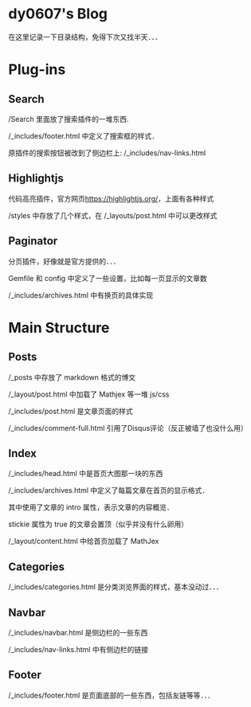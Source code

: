 # dy0607's Blog

在这里记录一下目录结构，免得下次又找半天．．．

Plug-ins
===

Search
---

/Search 里面放了搜索插件的一堆东西.

/_includes/footer.html 中定义了搜索框的样式．

原插件的搜索按钮被改到了侧边栏上: /_includes/nav-links.html 

Highlightjs
---

代码高亮插件，官方网页<https://highlightjs.org/>，上面有各种样式

/styles 中存放了几个样式，在 /_layouts/post.html 中可以更改样式

Paginator
---

分页插件，好像就是官方提供的．．．

Gemfile 和 config 中定义了一些设置，比如每一页显示的文章数

/_includes/archives.html 中有换页的具体实现

Main Structure
===

Posts
---

/_posts 中存放了 markdown 格式的博文

/_layout/post.html 中加载了 Mathjex 等一堆 js/css

/_includes/post.html 是文章页面的样式

/_includes/comment-full.html 引用了Disqus评论（反正被墙了也没什么用）

Index
---

/_includes/head.html 中是首页大图那一块的东西

/_includes/archives.html 中定义了每篇文章在首页的显示格式．

其中使用了文章的 intro 属性，表示文章的内容概览．

stickie 属性为 true 的文章会置顶（似乎并没有什么卵用）

/_layout/content.html 中给首页加载了 MathJex

Categories
---

/_includes/categories.html 是分类浏览界面的样式，基本没动过．．．

Navbar
---

/_includes/navbar.html 是侧边栏的一些东西

/_includes/nav-links.html 中有侧边栏的链接

Footer
---

/_includes/footer.html 是页面底部的一些东西，包括友链等等．．．
